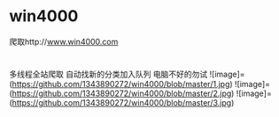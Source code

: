 # win4000
爬取http://www.win4000.com
#
多线程全站爬取
自动找新的分类加入队列
电脑不好的勿试
![image]=(https://github.com/1343890272/win4000/blob/master/1.jpg)
![image]=(https://github.com/1343890272/win4000/blob/master/2.jpg)
![image]=(https://github.com/1343890272/win4000/blob/master/3.jpg)
